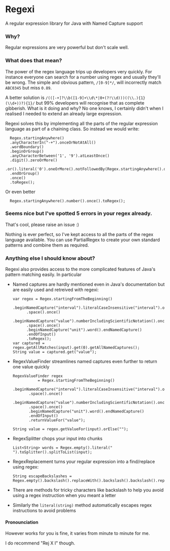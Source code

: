 # Regexi
A regular expression library for Java with Named Capture support

### Why?
Regular expressions are very powerful but don't scale well.

### What does that mean?
The power of the regex language trips up developers very quickly.  For instance everyone can search for a number using regex and usually they'll be wrong.
The simple and obvious pattern, `/[0-9]*/`, will incorrectly match `ABC0345` but miss `0.89`.  

A better solution is `/(([-+]?\\b([1-9]+\\d\*|0+(?!\\d)))((\\.){1}(\\d+))?){1}/`
but 99% developers will recognise that as complete gibberish. What is it doing and why? No one knows, 
I certainly didn't when I realised I needed to extend an already large expression.

Regexi solves this by implementing all the parts of the regular expression language as part of a chaining class. So instead we would write:

      Regex.startingAnywhere()
      .anyCharacterIn("-+").onceOrNotAtAll()
      .wordBoundary()
      .beginOrGroup()
      .anyCharacterBetween('1', '9').atLeastOnce()
      .digit().zeroOrMore()
      .or().literal('0').oneOrMore().notFollowedBy(Regex.startingAnywhere().digit())
      .endOrGroup()
      .once()
      .toRegex();
      
Or even better

      Regex.startingAnywhere().number().once().toRegex();
      
### Seems nice but I've spotted 5 errors in your regex already.
That's cool, please raise an issue :)

Nothing is ever perfect, so I've kept access to all the parts of the regex language available. 
You can use PartialRegex to create your own standard patterns and combine them as required.

### Anything else I should know about?

Regexi also provides access to the more complicated features of Java's pattern matching easily.  In particular 

- Named captures are hardly mentioned even in Java's documentation but are easily used and retreived with regexi:

      var regex = Regex.startingFromTheBeginning()
            .beginNamedCapture("interval").literalCaseInsensitive("interval").once().endNamedCapture()
            .space().once()
            .beginNamedCapture("value").numberIncludingScientificNotation().once().endNamedCapture()
            .space().once()
            .beginNamedCapture("unit").word().endNamedCapture()
            .endOfInput()
            .toRegex();
      var captured = regex.getAllMatches(input).get(0).getAllNamedCaptures();
      String value = captured.get("value");
      
- RegexValueFinder streamlines named captures even further to return one value quickly

      RegexValueFinder regex
		         = Regex.startingFromTheBeginning()
             .beginNamedCapture("interval").literalCaseInsensitive("interval").once().endNamedCapture()
             .space().once()
             .beginNamedCapture("value").numberIncludingScientificNotation().once().endNamedCapture()
             .space().once()
             .beginNamedCapture("unit").word().endNamedCapture()
             .endOfInput()
             .returnValueFor("value");
            
      String value = regex.getValueFor(input).orElse("");
    
- RegexSplitter chops your input into chunks 

      List<String> words = Regex.empty().literal(" ").toSplitter().splitToList(input);
      
- RegexReplacement turns your regular expression into a find/replace using regex: 

      String escapeBackslashes = Regex.empty().backslash().replaceWith().backslash().backslash().replaceAll(s);

- There are methods for tricky characters like backslash to help you avoid using a regex instruction when you meant a letter
- Similarly the `literal(string)` method automatically escapes regex instructions to avoid problems

#### Pronounciation
However works for you is fine, it varies from minute to minute for me.

I do recommend "Rej X I" though.
